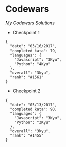 # Codewars

*My Codewars Solutions* 

- Checkpoint 1
```
{
  "date": "03/16/2017",
  "completed kata": 79,
  "languages": {
    "Javascript": "3Kyu",
    "Python": "4Kyu"
  },
  "overall": "3kyu",
  "rank": "#1561"
}
```

- Checkpoint 2
```
{
  "date": "05/13/2017",
  "completed kata": 90,
  "languages": {
    "Javascript": "3Kyu",
    "Python": "3Kyu"
  },
  "overall": "3kyu",
  "rank": "#1455"
}
```
